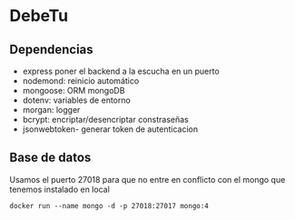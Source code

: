 # DebeTu

## Dependencias

- express poner el backend a la escucha en un puerto
- nodemond: reinicio automático
- mongoose: ORM mongoDB 
- dotenv: variables de entorno
- morgan: logger
- bcrypt: encriptar/desencriptar constraseñas
- jsonwebtoken- generar token de autenticacion


## Base de datos

Usamos el puerto 27018 para que no entre en conflicto con el mongo que tenemos instalado en local
```
docker run --name mongo -d -p 27018:27017 mongo:4
```